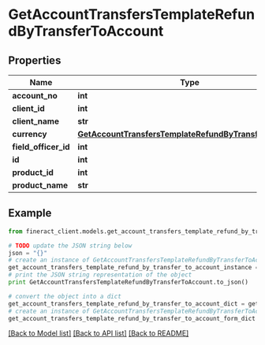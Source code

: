 # GetAccountTransfersTemplateRefundByTransferToAccount


## Properties

Name | Type | Description | Notes
------------ | ------------- | ------------- | -------------
**account_no** | **int** |  | [optional] 
**client_id** | **int** |  | [optional] 
**client_name** | **str** |  | [optional] 
**currency** | [**GetAccountTransfersTemplateRefundByTransferCurrency**](GetAccountTransfersTemplateRefundByTransferCurrency.md) |  | [optional] 
**field_officer_id** | **int** |  | [optional] 
**id** | **int** |  | [optional] 
**product_id** | **int** |  | [optional] 
**product_name** | **str** |  | [optional] 

## Example

```python
from fineract_client.models.get_account_transfers_template_refund_by_transfer_to_account import GetAccountTransfersTemplateRefundByTransferToAccount

# TODO update the JSON string below
json = "{}"
# create an instance of GetAccountTransfersTemplateRefundByTransferToAccount from a JSON string
get_account_transfers_template_refund_by_transfer_to_account_instance = GetAccountTransfersTemplateRefundByTransferToAccount.from_json(json)
# print the JSON string representation of the object
print GetAccountTransfersTemplateRefundByTransferToAccount.to_json()

# convert the object into a dict
get_account_transfers_template_refund_by_transfer_to_account_dict = get_account_transfers_template_refund_by_transfer_to_account_instance.to_dict()
# create an instance of GetAccountTransfersTemplateRefundByTransferToAccount from a dict
get_account_transfers_template_refund_by_transfer_to_account_form_dict = get_account_transfers_template_refund_by_transfer_to_account.from_dict(get_account_transfers_template_refund_by_transfer_to_account_dict)
```
[[Back to Model list]](../README.md#documentation-for-models) [[Back to API list]](../README.md#documentation-for-api-endpoints) [[Back to README]](../README.md)



